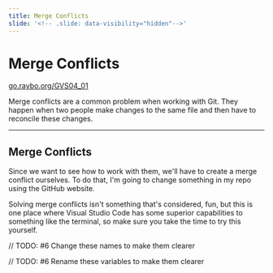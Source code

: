 ```yaml
---
title: Merge Conflicts
slide: '<!-- .slide: data-visibility="hidden"-->'
---
```


<!-- .slide: data-state="layout-title" class="bg-dark"-->

# Merge Conflicts

<div class="slide-link"><a href="https://go.raybo.org/GVS04_01"><i class="fab fa-slideshare"></i> go.raybo.org/GVS04_01</a></div>

> >

Merge conflicts are a common problem when working with Git. They happen when two people make changes to the same file and then have to reconcile these changes.

---
## Merge Conflicts

Since we want to see how to work with them, we'll have to create a merge conflict ourselves. To do that, I'm going to change something in my repo using the GitHub website.

Solving merge conflicts isn't something that's considered, fun, but this is one place where Visual Studio Code has some superior capabilities to something like the terminal, so make sure you take the time to try this yourself.

  // TODO: #6 Change these names to make them clearer

  // TODO: #6 Rename these variables to make them clearer

> >
